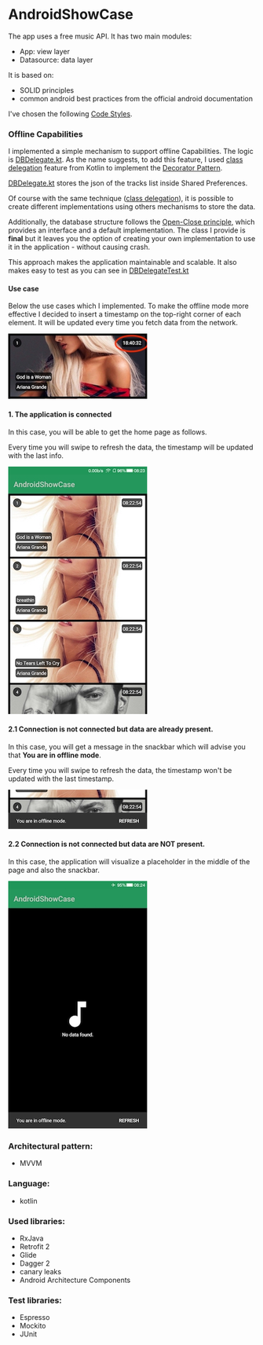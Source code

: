 # AndroidShowCase

The app uses a free music API. It has two main modules:

- App: view layer
- Datasource: data layer

It is based on:

- SOLID principles
- common android best practices from the official android documentation

I've chosen the following [Code Styles](https://github.com/square/java-code-styles/).

### Offline Capabilities

I implemented a simple mechanism to support offline Capabilities.
The logic is [DBDelegate.kt](app/src/main/java/ciriti/androidshowcase/core/components/DBDelegate.kt).
As the name suggests, to add this feature, I used [class delegation](https://kotlinlang.org/docs/reference/delegation.html) feature from Kotlin
to implement the [Decorator Pattern](https://en.wikipedia.org/wiki/Decorator_pattern).

[DBDelegate.kt](app/src/main/java/ciriti/androidshowcase/core/components/DBDelegate.kt)
stores the json of the tracks list inside Shared Preferences.

Of course with the same technique ([class delegation](https://kotlinlang.org/docs/reference/delegation.html)),
it is possible to create different implementations using others mechanisms
to store the data.

Additionally, the database structure follows the
[Open-Close principle](https://en.wikipedia.org/wiki/Open%E2%80%93closed_principle),
which provides an interface and a default implementation. The class I provide is
**final** but it leaves you the option of creating your own implementation to
use it in the application - without causing crash.

This approach makes the application maintainable and scalable. It also makes
easy to test as you can see in [DBDelegateTest.kt](app/src/androidTest/java/ciriti/androidshowcase/core/components/DBDelegateTest.kt)

#### Use case

Below the use cases which I implemented.
To make the offline mode more effective I decided to insert a timestamp
on the top-right corner of each element.
It will be updated every time you fetch data from the network.

![ev_offline](art/timestamp.jpg)

#### 1. The application is connected

In this case, you will be able to get the home page as follows.

Every time you will swipe to refresh the data, the timestamp will be
updated with the last info.

![ev_offline](art/home.jpg)

#### 2.1 Connection is not connected but data are already present.

In this case, you will get a message in the snackbar which will advise you
that **You are in offline mode**.

Every time you will swipe to refresh the data, the timestamp won't be
updated with the last timestamp.

![ev_offline](art/sb_offline.jpg)

#### 2.2 Connection is not connected but data are NOT present.

In this case, the application will visualize a placeholder in the middle of the page
and also the snackbar.

![ev_offline](art/ev_offline.jpg)

### Architectural pattern:

- MVVM

### Language:

- kotlin

### Used libraries:

- RxJava
- Retrofit 2
- Glide
- Dagger 2
- canary leaks
- Android Architecture Components

### Test libraries:

- Espresso
- Mockito
- JUnit


